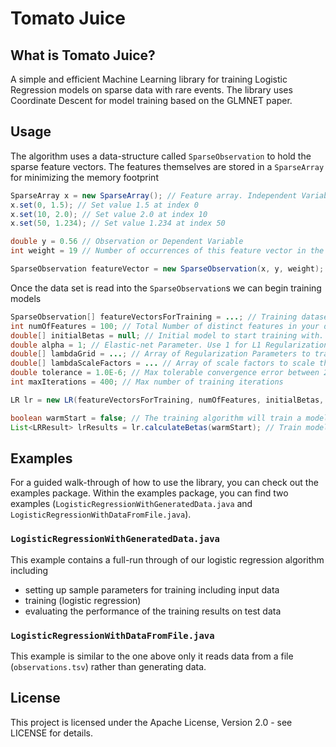 # Tomato Juice
## What is **Tomato Juice**?
A simple and efficient Machine Learning library for training Logistic Regression models on sparse data with rare events. The library uses Coordinate Descent for model training based on the GLMNET paper.

## Usage
The algorithm uses a data-structure called `SparseObservation` to hold the sparse feature vectors. The features themselves are stored in a `SparseArray` for minimizing the memory footprint
```java
SparseArray x = new SparseArray(); // Feature array. Independent Variables
x.set(0, 1.5); // Set value 1.5 at index 0
x.set(10, 2.0); // Set value 2.0 at index 10
x.set(50, 1.234); // Set value 1.234 at index 50

double y = 0.56 // Observation or Dependent Variable
int weight = 19 // Number of occurrences of this feature vector in the data set 

SparseObservation featureVector = new SparseObservation(x, y, weight); // Sparse feature vector
```

Once the data set is read into the `SparseObservation`s we can begin training models
```java
SparseObservation[] featureVectorsForTraining = ...; // Training dataset
int numOfFeatures = 100; // Total Number of distinct features in your data set
double[] initialBetas = null; // Initial model to start training with. It can be set to null or one can provide a starting point model to begin training
double alpha = 1; // Elastic-net Parameter. Use 1 for L1 Regularization, 0 for L2 Regularization. A value between 0 and 1 corresponds to a combination of L1 and L2
double[] lambdaGrid = ...; // Array of Regularization Parameters to train models. This can be generated using LRUtil.getLambdaGrid(int size, double start, double end);
double[] lambdaScaleFactors = ... // Array of scale factors to scale the regularization parameter per feature based on its frequency in the dataset. This can be generated using LRUtil.generateLambdaScaleFactors(SparseObservation[] featureVectorsForTraining, int featureVectorLen)
double tolerance = 1.0E-6; // Max tolerable convergence error between 2 iterations to stop the training process
int maxIterations = 400; // Max number of training iterations

LR lr = new LR(featureVectorsForTraining, numOfFeatures, initialBetas, alpha, lambdaGrid, lambdaScaleFactors, tolerance, maxIterations, new CoordinateDescentTrainer()); // Initialize the LR algorithm with a CoordinateDescentTrainer

boolean warmStart = false; // The training algorithm will train a model for each lambda in the lambdaGrid. Setting this to true will use the model generated for the previous lambda to warm-start training for the next lambda
List<LRResult> lrResults = lr.calculateBetas(warmStart); // Train models for each lambda in the lambda grid
```

## Examples
For a guided walk-through of how to use the library, you can check out the examples package. Within the examples package, you can find two examples (`LogisticRegressionWithGeneratedData.java` and `LogisticRegressionWithDataFromFile.java`). 

### `LogisticRegressionWithGeneratedData.java`
This example contains a full-run through of our logistic regression algorithm including
* setting up sample parameters for training including input data
* training (logistic regression)
* evaluating the performance of the training results on test data

### `LogisticRegressionWithDataFromFile.java`
This example is similar to the one above only it reads data from a file (`observations.tsv`) rather than generating data. 

## License
This project is licensed under the Apache License, Version 2.0 - see LICENSE for details.